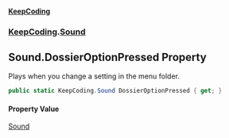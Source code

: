 #### [KeepCoding](index.md 'index')
### [KeepCoding](KeepCoding.md 'KeepCoding').[Sound](Sound.md 'KeepCoding.Sound')
## Sound.DossierOptionPressed Property
Plays when you change a setting in the menu folder.  
```csharp
public static KeepCoding.Sound DossierOptionPressed { get; }
```
#### Property Value
[Sound](Sound.md 'KeepCoding.Sound')
